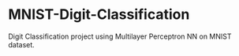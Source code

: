 # MNIST-Digit-Classification
Digit Classification project using Multilayer Perceptron NN on MNIST dataset.
